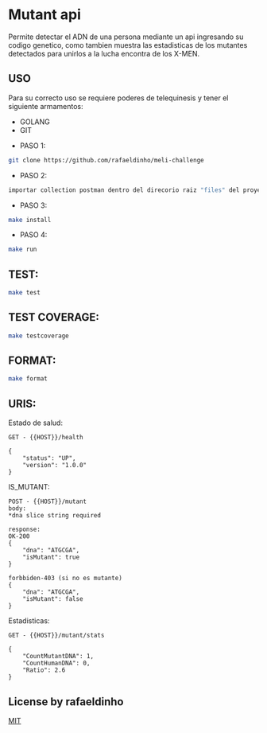 # Mutant api
Permite detectar el ADN de una persona mediante un api ingresando su codigo genetico, como tambien muestra las estadisticas de los mutantes detectados para unirlos a la lucha encontra de los X-MEN.

## USO

Para su correcto uso se requiere poderes de telequinesis y tener el siguiente armamentos:
* GOLANG
* GIT

- PASO 1:
```bash
git clone https://github.com/rafaeldinho/meli-challenge
```

- PASO 2:
```bash
importar collection postman dentro del direcorio raiz "files" del proyecto con los distintos multiversos (ambientes local/prod)
```

- PASO 3:
```bash
make install
```

- PASO 4:
```bash
make run
```

## TEST:
```bash
make test
```

## TEST COVERAGE:
```bash
make testcoverage
```

## FORMAT:
```bash
make format
```

## URIS:
Estado de salud:
```
GET - {{HOST}}/health

{
    "status": "UP",
    "version": "1.0.0"
}
```

IS_MUTANT:
```
POST - {{HOST}}/mutant
body:
*dna slice string required

response:
OK-200
{
    "dna": "ATGCGA",
    "isMutant": true
}

forbbiden-403 (si no es mutante)
{
    "dna": "ATGCGA",
    "isMutant": false
}

```

Estadisticas:
```
GET - {{HOST}}/mutant/stats

{
    "CountMutantDNA": 1,
    "CountHumanDNA": 0,
    "Ratio": 2.6
}
```

## License by rafaeldinho
[MIT](https://choosealicense.com/licenses/mit/)